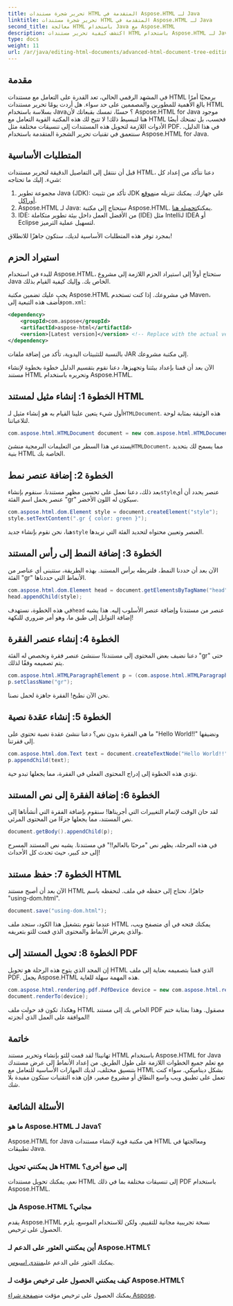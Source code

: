 ```yaml
---
title: تحرير شجرة مستندات HTML المتقدمة في Aspose.HTML لـ Java
linktitle: تحرير شجرة مستندات HTML المتقدمة في Aspose.HTML لـ Java
second_title: معالجة HTML باستخدام Java مع Aspose.HTML
description: اكتشف كيفية تحرير مستندات HTML باستخدام Aspose.HTML لـ Java باستخدام هذا الدليل خطوة بخطوة، بما في ذلك إنشاء الأنماط والفقرات وتحويلها إلى PDF.
type: docs
weight: 11
url: /ar/java/editing-html-documents/advanced-html-document-tree-editing/
---
```

## مقدمة

في المشهد الرقمي الحالي، تعد القدرة على التعامل مع مستندات HTML برمجيًا أمرًا بالغ الأهمية للمطورين والمصممين على حد سواء. هل أردت يومًا تحرير مستندات HTML بسلاسة باستخدام Java؟ حسنًا، تمسك بقبعاتك لأن Aspose.HTML for Java موجود هنا لتبسيط ذلك! لا تتيح لك هذه المكتبة القوية التعامل مع HTML فحسب، بل تمنحك أيضًا الأدوات اللازمة لتحويل هذه المستندات إلى تنسيقات مختلفة مثل PDF. في هذا الدليل، سنتعمق في تقنيات تحرير الشجرة المتقدمة باستخدام Aspose.HTML for Java.

## المتطلبات الأساسية

قبل أن ننتقل إلى التفاصيل الدقيقة لتحرير مستندات HTML، دعنا نتأكد من إعداد كل شيء. إليك ما تحتاجه:
1.  مجموعة تطوير Java (JDK): تأكد من تثبيت JDK على جهازك. يمكنك تنزيله من[موقع أوراكل](https://www.oracle.com/java/technologies/javase-jdk11-downloads.html).
2.  Aspose.HTML لـ Java: ستحتاج إلى مكتبة Aspose.HTML. يمكنك[تحميله هنا](https://releases.aspose.com/html/java/).
3. IDE: من الأفضل العمل داخل بيئة تطوير متكاملة (IDE) مثل IntelliJ IDEA أو Eclipse لتسهيل عملية الترميز.

بمجرد توفر هذه المتطلبات الأساسية لديك، ستكون جاهزًا للانطلاق!

## استيراد الحزم
للبدء في استخدام Aspose.HTML، ستحتاج أولاً إلى استيراد الحزم اللازمة إلى مشروع Java الخاص بك. وإليك كيفية القيام بذلك.

 يجب عليك تضمين مكتبة Aspose.HTML في مشروعك. إذا كنت تستخدم Maven، فأضف هذه التبعية إلى`pom.xml`:

```xml
<dependency>
    <groupId>com.aspose</groupId>
    <artifactId>aspose-html</artifactId>
    <version>[Latest version]</version> <!-- Replace with the actual version -->
</dependency>
```

بالنسبة للتثبيتات اليدوية، تأكد من إضافة ملفات JAR إلى مكتبة مشروعك.

الآن بعد أن قمنا بإعداد بيئتنا وتجهيزها، دعنا نقوم بتقسيم الدليل خطوة بخطوة لإنشاء مستند HTML وتحريره باستخدام Aspose.HTML.

## الخطوة 1: إنشاء مثيل لمستند HTML

 أول شيء يتعين علينا القيام به هو إنشاء مثيل لـ`HTMLDocument`. هذه الوثيقة بمثابة لوحة لتلاعباتنا.

```java
com.aspose.html.HTMLDocument document = new com.aspose.html.HTMLDocument();
```

 يستدعي هذا السطر من التعليمات البرمجية منشئ`HTMLDocument`، مما يسمح لك بتحديد بنية HTML الخاصة بك.

## الخطوة 2: إضافة عنصر نمط

 بعد ذلك، دعنا نعمل على تحسين مظهر مستندنا. سنقوم بإنشاء`style`عنصر يحدد أن أي عنصر يحمل اسم الفئة "gr" سيكون له اللون الأخضر.

```java
com.aspose.html.dom.Element style = document.createElement("style");
style.setTextContent(".gr { color: green }");
```

 هنا، نحن نقوم بإنشاء جديد`style` العنصر وتعيين محتواه لتحديد الفئة التي نريدها.

## الخطوة 3: إضافة النمط إلى رأس المستند

الآن بعد أن حددنا النمط، فلنربطه برأس المستند. بهذه الطريقة، ستتبنى أي عناصر من الفئة "gr" الأنماط التي حددناها.

```java
com.aspose.html.dom.Element head = document.getElementsByTagName("head").get_Item(0);
head.appendChild(style);
```

 في هذه الخطوة، نستهدف`head` عنصر من مستندنا وإضافة عنصر الأسلوب إليه. هذا يشبه إضافة التوابل إلى طبق ما، وهو أمر ضروري للنكهة!

## الخطوة 4: إنشاء عنصر الفقرة

دعنا نضيف بعض المحتوى إلى مستندنا! سننشئ عنصر فقرة ونخصص له الفئة "gr" حتى يتم تصميمه وفقًا لذلك.

```java
com.aspose.html.HTMLParagraphElement p = (com.aspose.html.HTMLParagraphElement) document.createElement("p");
p.setClassName("gr");
```

نحن الآن نطبخ! الفقرة جاهزة لحمل نصنا.

## الخطوة 5: إنشاء عقدة نصية

ما هي الفقرة بدون نص؟ دعنا ننشئ عقدة نصية تحتوي على "Hello World!!" ونضيفها إلى فقرتنا.

```java
com.aspose.html.dom.Text text = document.createTextNode("Hello World!!");
p.appendChild(text);
```

تؤدي هذه الخطوة إلى إدراج المحتوى الفعلي في الفقرة، مما يجعلها تبدو حية.

## الخطوة 6: إضافة الفقرة إلى نص المستند

لقد حان الوقت لإتمام التغييرات التي أجريناها! سنقوم بإضافة الفقرة التي أنشأناها إلى نص المستند، مما يجعلها جزءًا من المحتوى المرئي.

```java
document.getBody().appendChild(p);
```

في هذه المرحلة، يظهر نص "مرحبًا بالعالم!!" في مستندنا. يشبه نص المستند المسرح إلى حد كبير، حيث تحدث كل الأحداث!

## الخطوة 7: حفظ مستند HTML

الآن بعد أن أصبح مستند HTML جاهزًا، نحتاج إلى حفظه في ملف. لنحفظه باسم "using-dom.html".

```java
document.save("using-dom.html");
```

عندما تقوم بتشغيل هذا الكود، ستجد ملف HTML يمكنك فتحه في أي متصفح ويب، والذي يعرض الأنماط والمحتوى الذي قمت للتو بتعريفه.

## الخطوة 8: تحويل المستند إلى PDF

إن المجد الذي يتوج هذه الرحلة هو تحويل HTML الذي قمنا بتصميمه بعناية إلى ملف PDF. يجعل Aspose.HTML هذه المهمة سهلة للغاية.

```java
com.aspose.html.rendering.pdf.PdfDevice device = new com.aspose.html.rendering.pdf.PdfDevice("using-dom.pdf");
document.renderTo(device);
```

وهكذا، تكون قد حولت ملف HTML الخاص بك إلى مستند PDF مصقول. وهذا بمثابة ختم الموافقة على العمل الذي أنجزته!

## خاتمة
تهانينا! لقد قمت للتو بإنشاء وتحرير مستند HTML باستخدام Aspose.HTML for Java مع تعلم جميع الخطوات اللازمة على طول الطريق. من إعداد الأنماط إلى عرض مستندك بتنسيق مختلف، لديك المهارات الأساسية للتعامل مع HTML بشكل ديناميكي. سواء كنت تعمل على تطبيق ويب واسع النطاق أو مشروع صغير، فإن هذه التقنيات ستكون مفيدة بلا شك.


## الأسئلة الشائعة

### ما هو Aspose.HTML لـ Java؟
Aspose.HTML for Java هي مكتبة قوية لإنشاء مستندات HTML ومعالجتها في تطبيقات Java.
### هل يمكنني تحويل HTML إلى صيغ أخرى؟
نعم، يمكنك تحويل مستندات HTML إلى تنسيقات مختلفة بما في ذلك PDF باستخدام Aspose.HTML.
### هل Aspose.HTML مجاني؟
يقدم Aspose.HTML نسخة تجريبية مجانية للتقييم، ولكن للاستخدام الموسع، يلزم الحصول على ترخيص.
### أين يمكنني العثور على الدعم لـ Aspose.HTML؟
 يمكنك العثور على الدعم على[منتدى اسبوس](https://forum.aspose.com/c/html/29).
### كيف يمكنني الحصول على ترخيص مؤقت لـ Aspose.HTML؟
 يمكنك الحصول على ترخيص مؤقت من[صفحة شراء Aspose](https://purchase.aspose.com/temporary-license/).